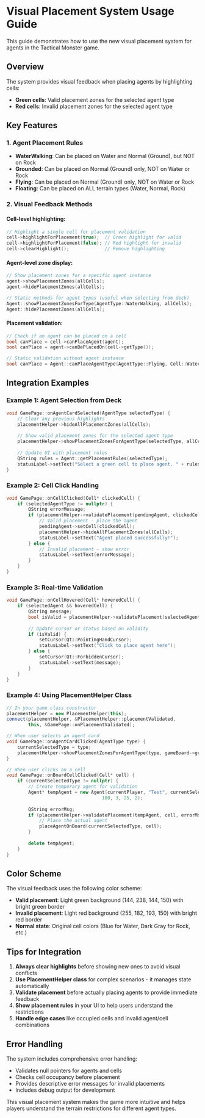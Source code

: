 # Visual Placement System Usage Guide

This guide demonstrates how to use the new visual placement system for agents in the Tactical Monster game.

## Overview

The system provides visual feedback when placing agents by highlighting cells:
- **Green cells**: Valid placement zones for the selected agent type
- **Red cells**: Invalid placement zones for the selected agent type

## Key Features

### 1. Agent Placement Rules
- **WaterWalking**: Can be placed on Water and Normal (Ground), but NOT on Rock
- **Grounded**: Can be placed on Normal (Ground) only, NOT on Water or Rock  
- **Flying**: Can be placed on Normal (Ground) only, NOT on Water or Rock
- **Floating**: Can be placed on ALL terrain types (Water, Normal, Rock)

### 2. Visual Feedback Methods

#### Cell-level highlighting:
```cpp
// Highlight a single cell for placement validation
cell->highlightForPlacement(true);  // Green highlight for valid
cell->highlightForPlacement(false); // Red highlight for invalid
cell->clearHighlight();             // Remove highlighting
```

#### Agent-level zone display:
```cpp
// Show placement zones for a specific agent instance
agent->showPlacementZones(allCells);
agent->hidePlacementZones(allCells);

// Static methods for agent types (useful when selecting from deck)
Agent::showPlacementZonesForType(AgentType::WaterWalking, allCells);
Agent::hidePlacementZones(allCells);
```

#### Placement validation:
```cpp
// Check if an agent can be placed on a cell
bool canPlace = cell->canPlaceAgent(agent);
bool canPlace = agent->canBePlacedOn(cell->getType());

// Static validation without agent instance
bool canPlace = Agent::canPlaceAgentType(AgentType::Flying, Cell::Water);
```

## Integration Examples

### Example 1: Agent Selection from Deck
```cpp
void GamePage::onAgentCardSelected(AgentType selectedType) {
    // Clear any previous highlights
    placementHelper->hideAllPlacementZones(allCells);
    
    // Show valid placement zones for the selected agent type
    placementHelper->showPlacementZonesForAgentType(selectedType, allCells);
    
    // Update UI with placement rules
    QString rules = Agent::getPlacementRules(selectedType);
    statusLabel->setText("Select a green cell to place agent. " + rules);
}
```

### Example 2: Cell Click Handling
```cpp
void GamePage::onCellClicked(Cell* clickedCell) {
    if (selectedAgentType != nullptr) {
        QString errorMessage;
        if (placementHelper->validatePlacement(pendingAgent, clickedCell, errorMessage)) {
            // Valid placement - place the agent
            pendingAgent->setCell(clickedCell);
            placementHelper->hideAllPlacementZones(allCells);
            statusLabel->setText("Agent placed successfully!");
        } else {
            // Invalid placement - show error
            statusLabel->setText(errorMessage);
        }
    }
}
```

### Example 3: Real-time Validation
```cpp
void GamePage::onCellHovered(Cell* hoveredCell) {
    if (selectedAgent && hoveredCell) {
        QString message;
        bool isValid = placementHelper->validatePlacement(selectedAgent, hoveredCell, message);
        
        // Update cursor or status based on validity
        if (isValid) {
            setCursor(Qt::PointingHandCursor);
            statusLabel->setText("Click to place agent here");
        } else {
            setCursor(Qt::ForbiddenCursor);
            statusLabel->setText(message);
        }
    }
}
```

### Example 4: Using PlacementHelper Class
```cpp
// In your game class constructor
placementHelper = new PlacementHelper(this);
connect(placementHelper, &PlacementHelper::placementValidated,
        this, &GamePage::onPlacementValidated);

// When user selects an agent card
void GamePage::onAgentCardClicked(AgentType type) {
    currentSelectedType = type;
    placementHelper->showPlacementZonesForAgentType(type, gameBoard->getAllCells());
}

// When user clicks on a cell
void GamePage::onBoardCellClicked(Cell* cell) {
    if (currentSelectedType != nullptr) {
        // Create temporary agent for validation
        Agent* tempAgent = new Agent(currentPlayer, "Test", currentSelectedType, 
                                   100, 3, 25, 2);
        
        QString errorMsg;
        if (placementHelper->validatePlacement(tempAgent, cell, errorMsg)) {
            // Place the actual agent
            placeAgentOnBoard(currentSelectedType, cell);
        }
        
        delete tempAgent;
    }
}
```

## Color Scheme

The visual feedback uses the following color scheme:
- **Valid placement**: Light green background (144, 238, 144, 150) with bright green border
- **Invalid placement**: Light red background (255, 182, 193, 150) with bright red border
- **Normal state**: Original cell colors (Blue for Water, Dark Gray for Rock, etc.)

## Tips for Integration

1. **Always clear highlights** before showing new ones to avoid visual conflicts
2. **Use PlacementHelper class** for complex scenarios - it manages state automatically
3. **Validate placement** before actually placing agents to provide immediate feedback
4. **Show placement rules** in your UI to help users understand the restrictions
5. **Handle edge cases** like occupied cells and invalid agent/cell combinations

## Error Handling

The system includes comprehensive error handling:
- Validates null pointers for agents and cells
- Checks cell occupancy before placement
- Provides descriptive error messages for invalid placements
- Includes debug output for development

This visual placement system makes the game more intuitive and helps players understand the terrain restrictions for different agent types.